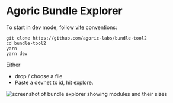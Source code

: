# Agoric Bundle Explorer

To start in dev mode, follow [vite](https://vitejs.dev/) conventions:

```
git clone https://github.com/agoric-labs/bundle-tool2
cd bundle-tool2
yarn
yarn dev
```

Either

- drop / choose a file
- Paste a devnet tx id, hit explore.

![screenshot of bundle explorer showing modules and their sizes](https://user-images.githubusercontent.com/150986/271812727-601e5dd4-08cd-4e57-981e-8c9d96c86782.png)

